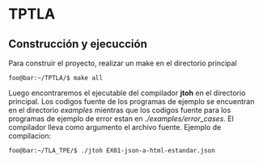 # TPTLA
## Construcción y ejecucción
Para construir el proyecto, realizar un make en el directorio principal
```console
foo@bar:~/TPTLA/$ make all
```
Luego encontraremos el ejecutable del compilador **jtoh** en el directorio principal. Los codigos fuente de los programas de ejemplo se encuentran en el 
directorio *examples* mientras que los codigos fuente para los programas de ejemplo de error estan en *./examples/error_cases*. El compilador lleva como argumento el archivo fuente. Ejemplo de compilacion: 
```console
foo@bar:~/TLA_TPE/$ ./jtoh EX01-json-a-html-estandar.json
```
